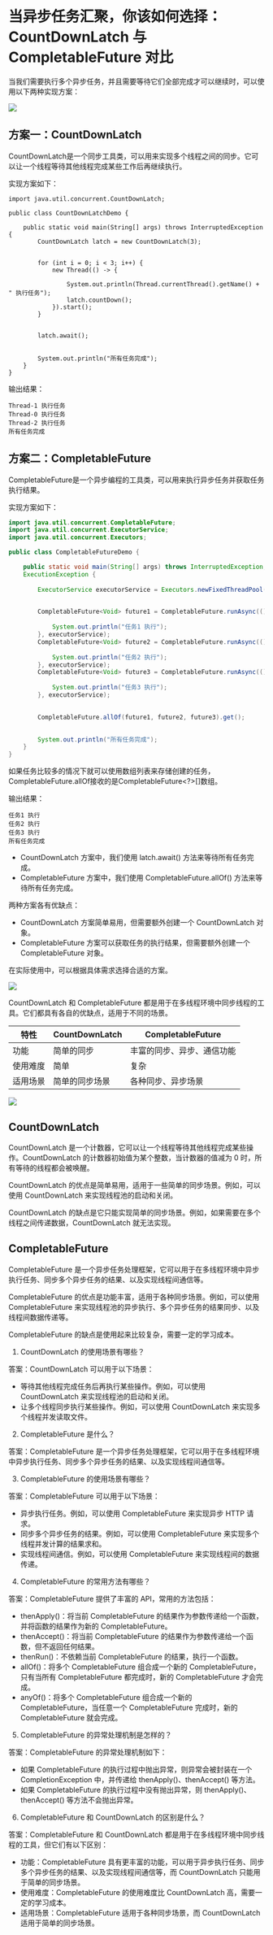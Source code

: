 # 当异步任务汇聚，你该如何选择：CountDownLatch 与 CompletableFuture 对比

当我们需要执行多个异步任务，并且需要等待它们全部完成才可以继续时，可以使用以下两种实现方案：

![](https://p3-juejin.byteimg.com/tos-cn-i-k3u1fbpfcp/761aefc46d31429da9a646da48cfa069~tplv-k3u1fbpfcp-jj-mark:3024:0:0:0:q75.awebp#?w=1030&h=362&s=30830&e=png&b=fffefe)

方案一：CountDownLatch
------------------

CountDownLatch是一个同步工具类，可以用来实现多个线程之间的同步。它可以让一个线程等待其他线程完成某些工作后再继续执行。

实现方案如下：

```arduino
import java.util.concurrent.CountDownLatch;

public class CountDownLatchDemo {

    public static void main(String[] args) throws InterruptedException {
        CountDownLatch latch = new CountDownLatch(3);

        
        for (int i = 0; i < 3; i++) {
            new Thread(() -> {
                
                System.out.println(Thread.currentThread().getName() + " 执行任务");
                latch.countDown();
            }).start();
        }

        
        latch.await();

        
        System.out.println("所有任务完成");
    }
}

```

输出结果：

```null
Thread-1 执行任务
Thread-0 执行任务
Thread-2 执行任务
所有任务完成

```

方案二：CompletableFuture
---------------------

CompletableFuture是一个异步编程的工具类，可以用来执行异步任务并获取任务执行结果。

实现方案如下：

```java
import java.util.concurrent.CompletableFuture;
import java.util.concurrent.ExecutorService;
import java.util.concurrent.Executors;

public class CompletableFutureDemo {

    public static void main(String[] args) throws InterruptedException, 
    ExecutionException {
        
        ExecutorService executorService = Executors.newFixedThreadPool(3);

        
        CompletableFuture<Void> future1 = CompletableFuture.runAsync(() -> {
            
            System.out.println("任务1 执行");
        }, executorService);
        CompletableFuture<Void> future2 = CompletableFuture.runAsync(() -> {
            
            System.out.println("任务2 执行");
        }, executorService);
        CompletableFuture<Void> future3 = CompletableFuture.runAsync(() -> {
            
            System.out.println("任务3 执行");
        }, executorService);

        
        CompletableFuture.allOf(future1, future2, future3).get();

        
        System.out.println("所有任务完成");
    }
}

```

如果任务比较多的情况下就可以使用数组列表来存储创建的任务，CompletableFuture.allOf接收的是CompletableFuture<?>\[\]数组。

输出结果：

```null
任务1 执行
任务2 执行
任务3 执行
所有任务完成

```

*   CountDownLatch 方案中，我们使用 latch.await() 方法来等待所有任务完成。
*   CompletableFuture 方案中，我们使用 CompletableFuture.allOf() 方法来等待所有任务完成。

两种方案各有优缺点：

*   CountDownLatch 方案简单易用，但需要额外创建一个 CountDownLatch 对象。
*   CompletableFuture 方案可以获取任务的执行结果，但需要额外创建一个 CompletableFuture 对象。

在实际使用中，可以根据具体需求选择合适的方案。

![](https://p3-juejin.byteimg.com/tos-cn-i-k3u1fbpfcp/1c6e96a5b0324fa6a34becdb6ac7e5c2~tplv-k3u1fbpfcp-jj-mark:3024:0:0:0:q75.awebp#?w=1060&h=259&s=67451&e=png&b=fffefe)

CountDownLatch 和 CompletableFuture 都是用于在多线程环境中同步线程的工具。它们都具有各自的优缺点，适用于不同的场景。

| 特性 | CountDownLatch | CompletableFuture |
| --- | --- | --- |
| 功能 | 简单的同步 | 丰富的同步、异步、通信功能 |
| 使用难度 | 简单 | 复杂 |
| 适用场景 | 简单的同步场景 | 各种同步、异步场景 |

![](https://p3-juejin.byteimg.com/tos-cn-i-k3u1fbpfcp/575c1db91ca84b809ad1690d2f711585~tplv-k3u1fbpfcp-jj-mark:3024:0:0:0:q75.awebp#?w=1020&h=219&s=33026&e=png&b=dbe4f2)

CountDownLatch
--------------

CountDownLatch 是一个计数器，它可以让一个线程等待其他线程完成某些操作。CountDownLatch 的计数器初始值为某个整数，当计数器的值减为 0 时，所有等待的线程都会被唤醒。

CountDownLatch 的优点是简单易用，适用于一些简单的同步场景。例如，可以使用 CountDownLatch 来实现线程池的启动和关闭。

CountDownLatch 的缺点是它只能实现简单的同步场景。例如，如果需要在多个线程之间传递数据，CountDownLatch 就无法实现。

CompletableFuture
-----------------

CompletableFuture 是一个异步任务处理框架，它可以用于在多线程环境中异步执行任务、同步多个异步任务的结果、以及实现线程间通信等。

CompletableFuture 的优点是功能丰富，适用于各种同步场景。例如，可以使用 CompletableFuture 来实现线程池的异步执行、多个异步任务的结果同步、以及线程间数据传递等。

CompletableFuture 的缺点是使用起来比较复杂，需要一定的学习成本。

1.  CountDownLatch 的使用场景有哪些？

答案：CountDownLatch 可以用于以下场景：

*   等待其他线程完成任务后再执行某些操作。例如，可以使用 CountDownLatch 来实现线程池的启动和关闭。
*   让多个线程同步执行某些操作。例如，可以使用 CountDownLatch 来实现多个线程并发读取文件。

2.  CompletableFuture 是什么？

答案：CompletableFuture 是一个异步任务处理框架，它可以用于在多线程环境中异步执行任务、同步多个异步任务的结果、以及实现线程间通信等。

3.  CompletableFuture 的使用场景有哪些？

答案：CompletableFuture 可以用于以下场景：

*   异步执行任务。例如，可以使用 CompletableFuture 来实现异步 HTTP 请求。
*   同步多个异步任务的结果。例如，可以使用 CompletableFuture 来实现多个线程并发计算的结果求和。
*   实现线程间通信。例如，可以使用 CompletableFuture 来实现线程间的数据传递。

4.  CompletableFuture 的常用方法有哪些？

答案：CompletableFuture 提供了丰富的 API，常用的方法包括：

*   thenApply()：将当前 CompletableFuture 的结果作为参数传递给一个函数，并将函数的结果作为新的 CompletableFuture。
*   thenAccept()：将当前 CompletableFuture 的结果作为参数传递给一个函数，但不返回任何结果。
*   thenRun()：不依赖当前 CompletableFuture 的结果，执行一个函数。
*   allOf()：将多个 CompletableFuture 组合成一个新的 CompletableFuture，只有当所有 CompletableFuture 都完成时，新的 CompletableFuture 才会完成。
*   anyOf()：将多个 CompletableFuture 组合成一个新的 CompletableFuture，当任意一个 CompletableFuture 完成时，新的 CompletableFuture 就会完成。

5.  CompletableFuture 的异常处理机制是怎样的？

答案：CompletableFuture 的异常处理机制如下：

*   如果 CompletableFuture 的执行过程中抛出异常，则异常会被封装在一个 CompletionException 中，并传递给 thenApply()、thenAccept() 等方法。
*   如果 CompletableFuture 的执行过程中没有抛出异常，则 thenApply()、thenAccept() 等方法不会抛出异常。

6.  CompletableFuture 和 CountDownLatch 的区别是什么？

答案：CompletableFuture 和 CountDownLatch 都是用于在多线程环境中同步线程的工具，但它们有以下区别：

*   功能：CompletableFuture 具有更丰富的功能，可以用于异步执行任务、同步多个异步任务的结果、以及实现线程间通信等，而 CountDownLatch 只能用于简单的同步场景。
*   使用难度：CompletableFuture 的使用难度比 CountDownLatch 高，需要一定的学习成本。
*   适用场景：CompletableFuture 适用于各种同步场景，而 CountDownLatch 适用于简单的同步场景。